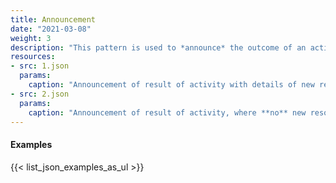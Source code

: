 ```yaml
---
title: Announcement
date: "2021-03-08"
weight: 3
description: "This pattern is used to *announce* the outcome of an activity, sometimes (but not always) linking an original resource to a new, related resource."
resources:
- src: 1.json
  params:
    caption: "Announcement of result of activity with details of new resource"
- src: 2.json
  params:
    caption: "Announcement of result of activity, where **no** new resource has resulted"
---
```


#### Examples
{{< list_json_examples_as_ul >}}
